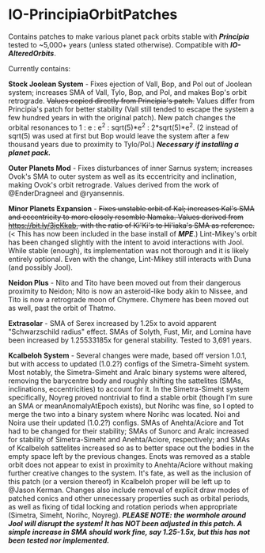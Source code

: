 # IO-PrincipiaOrbitPatches
Contains patches to make various planet pack orbits stable with ***Principia*** tested to ~5,000+ years (unless stated otherwise).
Compatible with ***IO-AlteredOrbits***.

Currently contains:

  **Stock Joolean System** - Fixes ejection of Vall, Bop, and Pol out of Joolean system; increases SMA of Vall, Tylo, Bop, and Pol, and makes Bop's orbit retrograde. ~~Values copied directly from Principia's patch.~~ Values differ from Principia's patch for better stability (Vall still tended to escape the system a few hundred years in with the original patch). New patch changes the orbital resonances to 1 : e : e<sup>2</sup> : sqrt(5)\*e<sup>2</sup> : 2\*sqrt(5)\*e<sup>2</sup>. (2 instead of sqrt(5) was used at first but Bop would leave the system after a few thousand years due to proximity to Tylo/Pol.)
***Necessary if installing a planet pack.***
  
  **Outer Planets Mod** - Fixes disturbances of inner Sarnus system; increases Ovok's SMA to outer system as well as its eccentricity and inclination, making Ovok's orbit retrograde. Values derived from the work of @EnderDragneel and @ryansennis.
  
  **Minor Planets Expansion** - ~~Fixes unstable orbit of Kal; increases Kal's SMA and eccentricity to more closely resemble Namaka. Values derived from https://bit.ly/3jeKkab, with the ratio of Ki'Ki's to Hi'iaka's SMA as reference.~~ (< This has now been included in the base install of ***MPE***.) Lint-Mikey's orbit has been changed slightly with the intent to avoid interactions with Jool. While stable (enough), its implementation was not thorough and it is likely entirely optional. Even with the change, Lint-Mikey still interacts with Duna (and possibly Jool).
  
  **Neidon Plus** - Nito and Tito have been moved out from their dangerous proximity to Neidon; Nito is now an asteroid-like body akin to Nissee, and Tito is now a retrograde moon of Chymere. Chymere has been moved out as well, past the orbit of Thatmo.
  
  **Extrasolar** - SMA of Serex increased by 1.25x to avoid apparent "Schwarzschild radius" effect. SMAs of Solyth, Fust, Mir, and Lomina have been increased by 1.25533185x for general stability. Tested to 3,691 years.
  
  **Kcalbeloh System** - Several changes were made, based off version 1.0.1, but with access to updated (1.0.2?) configs of the Simetra-Simeht system. Most notably, the Simetra-Simeht and Aralc binary systems were altered, removing the barycentre body and roughly shifting the sattelites (SMAs, inclinations, eccentricities) to account for it. In the Simetra-Simeht system specifically, Noyreg proved nontrivial to find a stable orbit (though I'm sure an SMA or meanAnomalyAtEpoch exists), but Norihc was fine, so I opted to merge the two into a binary system where Norihc was located. Noi and Noira use their updated (1.0.2?) configs. SMAs of Anehta/Aciore and Tot had to be changed for their stability; SMAs of Sunorc and Aralc increased for stability of Simetra-Simeht and Anehta/Aciore, respectively; and SMAs of Kcalbeloh sattelites increased so as to better space out the bodies in the empty space left by the previous changes. Enots was removed as a stable orbit does not appear to exist in proximity to Anehta/Aciore without making further creative changes to the system. It's fate, as well as the inclusion of this patch (or a version thereof) in Kcalbeloh proper will be left up to @Jason Kerman. Changes also include removal of explicit draw modes of patched conics and other unnecessary properties such as orbital periods, as well as fixing of tidal locking and rotation periods when appropriate (Simetra, Simeht, Norihc, Noyreg). 
***PLEASE NOTE: the wormhole around Jool will disrupt the system! It has NOT been adjusted in this patch. A simple increase in SMA should work fine, say 1.25-1.5x, but this has not been tested nor implemented.***
